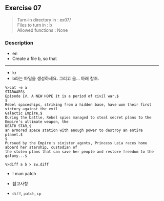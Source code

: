 ## Exercise 07
> Turn-in directory in : ex07/<br />
> Files to turn in : b<br />
> Allowed functions : None

### Description
- en
- Create a file b, so that

---

- kr
- b라는 파일을 생성하세요. 그리고 음... 아래 참조.

```
%>cat -e a
STARWARS$
Episode IV, A NEW HOPE It is a period of civil war.$
$
Rebel spaceships, striking from a hidden base, have won their first victory against the evil
Galactic Empire.$
During the battle, Rebel spies managed to steal secret plans to the Empire's ultimate weapon, the
DEATH STAR,$
an armored space station with enough power to destroy an entire planet.$
$
Pursued by the Empire's sinister agents, Princess Leia races home aboard her starship, custodian of
the stolen plans that can save her people and restore freedom to the galaxy...$
```

```
%>diff a b > sw.diff
```

- ! man patch

- 참고사항
- `diff`, `patch`, `cp`